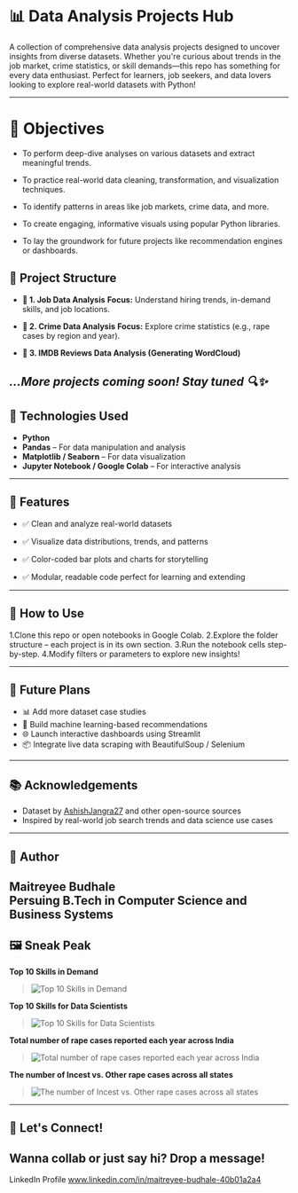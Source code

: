 # 📊 Data Analysis Projects Hub

A collection of comprehensive data analysis projects designed to uncover insights from diverse datasets. Whether you're curious about trends in the job market, crime statistics, or skill demands—this repo has something for every data enthusiast. Perfect for learners, job seekers, and data lovers looking to explore real-world datasets with Python!

---
# 🎯 Objectives
* To perform deep-dive analyses on various datasets and extract meaningful trends.

* To practice real-world data cleaning, transformation, and visualization techniques.

* To identify patterns in areas like job markets, crime data, and more.

* To create engaging, informative visuals using popular Python libraries.

* To lay the groundwork for future projects like recommendation engines or dashboards.



## 📁 Project Structure
  - **📌 1. Job Data Analysis**
  **Focus:** Understand hiring trends, in-demand skills, and job locations.

  
  - **📌 2. Crime Data Analysis**
  **Focus:** Explore crime statistics (e.g., rape cases by region and year).


  - **📌 3. IMDB Reviews Data Analysis (Generating WordCloud)**
  
    
_...More projects coming soon! Stay tuned 🔍✨_
---

## 🔧 Technologies Used

- **Python**
- **Pandas** – For data manipulation and analysis
- **Matplotlib / Seaborn** – For data visualization
- **Jupyter Notebook / Google Colab** – For interactive analysis

---

## 🚀 Features
- ✅ Clean and analyze real-world datasets

- ✅ Visualize data distributions, trends, and patterns

- ✅ Color-coded bar plots and charts for storytelling

- ✅ Modular, readable code perfect for learning and extending
---

## 📌 How to Use
1.Clone this repo or open notebooks in Google Colab.
2.Explore the folder structure – each project is in its own section.
3.Run the notebook cells step-by-step.
4.Modify filters or parameters to explore new insights!

---

## 🌟 Future Plans
- 📊 Add more dataset case studies
- 🧠 Build machine learning-based recommendations
- 🌐 Launch interactive dashboards using Streamlit
- 📦 Integrate live data scraping with BeautifulSoup / Selenium
---

## 📚 Acknowledgements

- Dataset by [AshishJangra27](https://github.com/AshishJangra27) and other open-source sources
- Inspired by real-world job search trends and data science use cases

---

## 🧠 Author

**Maitreyee Budhale**  
Persuing B.Tech in Computer Science and Business Systems
---

## 🖼️ Sneak Peak

**Top 10 Skills in Demand**
> ![Top 10 Skills in Demand](https://github.com/user-attachments/assets/300a8cf3-1c3a-478a-af69-615a18f80804)


**Top 10 Skills for Data Scientists**
> ![Top 10 Skills for Data Scientists](https://github.com/user-attachments/assets/1ad7ca74-29c7-4d4d-8af5-bccd5be3df60)


**Total number of rape cases reported each year across India**
> ![Total number of rape cases reported each year across India](https://github.com/user-attachments/assets/8745a816-518c-4979-83f7-4df6a61faf96)


**The number of Incest vs. Other rape cases across all states**
> ![The number of Incest vs. Other rape cases across all states](https://github.com/user-attachments/assets/a87636af-25b5-4272-b81a-5249b33bd75d)

---

## 💬 Let's Connect!

Wanna collab or just say hi? Drop a message! 
---
LinkedIn Profile www.linkedin.com/in/maitreyee-budhale-40b01a2a4

